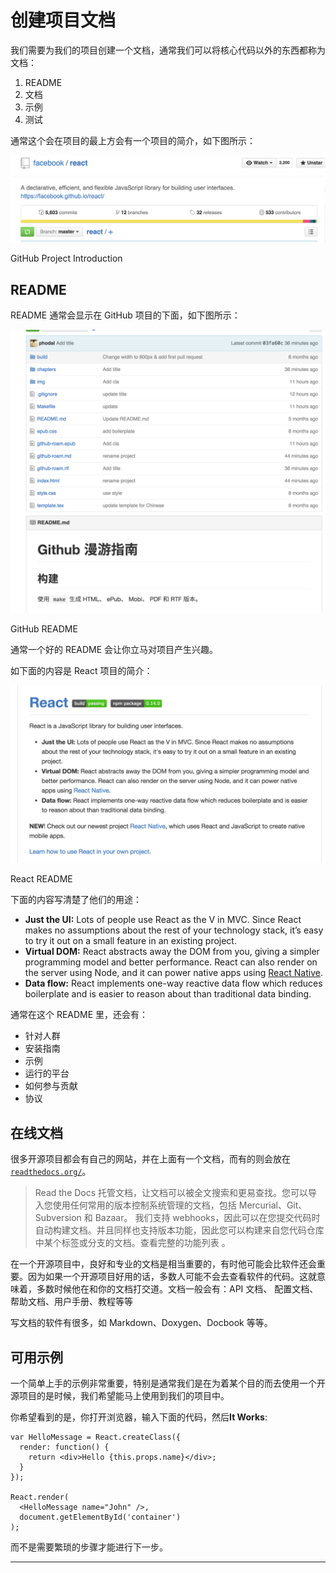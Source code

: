 # 创建项目文档

我们需要为我们的项目创建一个文档，通常我们可以将核心代码以外的东西都称为文档：

1.  README
2.  文档
3.  示例
4.  测试

通常这个会在项目的最上方会有一个项目的简介，如下图所示：

![GitHub Project Introduction](img/file7.png)

GitHub Project Introduction

## README

README 通常会显示在 GitHub 项目的下面，如下图所示：

![GitHub README](img/file8.png)

GitHub README

通常一个好的 README 会让你立马对项目产生兴趣。

如下面的内容是 React 项目的简介：

![React README](img/file9.png)

React README

下面的内容写清楚了他们的用途：

*   **Just the UI:** Lots of people use React as the V in MVC. Since React makes no assumptions about the rest of your technology stack, it’s easy to try it out on a small feature in an existing project.
*   **Virtual DOM:** React abstracts away the DOM from you, giving a simpler programming model and better performance. React can also render on the server using Node, and it can power native apps using [React Native](https://facebook.github.io/react-native/).
*   **Data flow:** React implements one-way reactive data flow which reduces boilerplate and is easier to reason about than traditional data binding.

通常在这个 README 里，还会有：

*   针对人群
*   安装指南
*   示例
*   运行的平台
*   如何参与贡献
*   协议

## 在线文档

很多开源项目都会有自己的网站，并在上面有一个文档，而有的则会放在[`readthedocs.org/`](https://readthedocs.org/)。

> Read the Docs 托管文档，让文档可以被全文搜索和更易查找。您可以导入您使用任何常用的版本控制系统管理的文档，包括 Mercurial、Git、Subversion 和 Bazaar。 我们支持 webhooks，因此可以在您提交代码时自动构建文档。并且同样也支持版本功能，因此您可以构建来自您代码仓库中某个标签或分支的文档。查看完整的功能列表 。

在一个开源项目中，良好和专业的文档是相当重要的，有时他可能会比软件还会重要。因为如果一个开源项目好用的话，多数人可能不会去查看软件的代码。这就意味着，多数时候他在和你的文档打交道。文档一般会有：API 文档、 配置文档、帮助文档、用户手册、教程等等

写文档的软件有很多，如 Markdown、Doxygen、Docbook 等等。

## 可用示例

一个简单上手的示例非常重要，特别是通常我们是在为着某个目的而去使用一个开源项目的是时候，我们希望能马上使用到我们的项目中。

你希望看到的是，你打开浏览器，输入下面的代码，然后**It Works**:

```
var HelloMessage = React.createClass({
  render: function() {
    return <div>Hello {this.props.name}</div>;
  }
});

React.render(
  <HelloMessage name="John" />,
  document.getElementById('container')
);
```

而不是需要繁琐的步骤才能进行下一步。

* * *